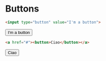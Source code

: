 # Buttons

```html
<input type="button" value="I'm a button">
```
<input type="button" value="I'm a button">

```html
<a href="#"><button>Ciao</button></a>
```
<a href="#"><button>Ciao</button></a>
